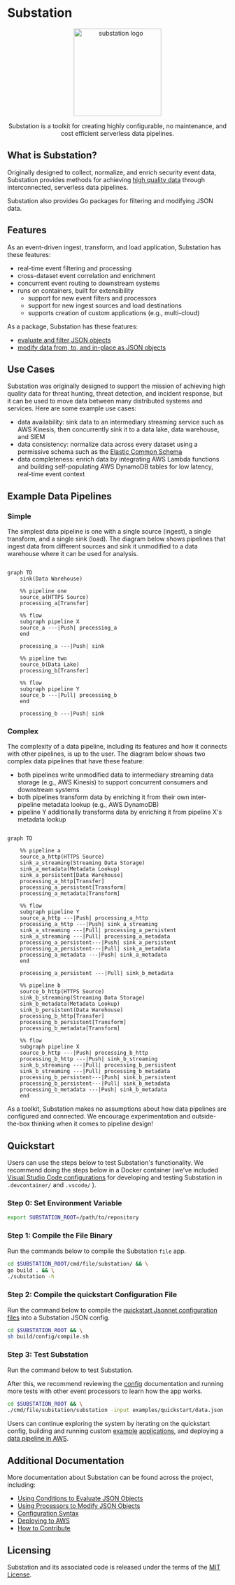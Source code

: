 # Substation

<p align="center">
<img alt="substation logo" width="200"
src="https://github.com/brexhq/substation/blob/main/substation_logo.png" />
</p>

<p align="center">
Substation is a toolkit for creating highly configurable, no maintenance, and cost efficient serverless data pipelines.
</p>

## What is Substation?

Originally designed to collect, normalize, and enrich security event data, Substation provides methods for achieving [high quality data](https://en.wikipedia.org/wiki/Data_quality#Definitions) through interconnected, serverless data pipelines.

Substation also provides Go packages for filtering and modifying JSON data.

## Features

As an event-driven ingest, transform, and load application, Substation has these features:

* real-time event filtering and processing
* cross-dataset event correlation and enrichment
* concurrent event routing to downstream systems
* runs on containers, built for extensibility
  + support for new event filters and processors
  + support for new ingest sources and load destinations
  + supports creation of custom applications (e.g., multi-cloud)

As a package, Substation has these features:

* [evaluate and filter JSON objects](condition/)
* [modify data from, to, and in-place as JSON objects](process/)

## Use Cases

Substation was originally designed to support the mission of achieving high quality data for threat hunting, threat detection, and incident response, but it can be used to move data between many distributed systems and services. Here are some example use cases:

* data availability: sink data to an intermediary streaming service such as AWS Kinesis, then concurrently sink it to a data lake, data warehouse, and SIEM
* data consistency: normalize data across every dataset using a permissive schema such as the [Elastic Common Schema](https://www.elastic.co/guide/en/ecs/current/index.html)
* data completeness: enrich data by integrating AWS Lambda functions and building self-populating AWS DynamoDB tables for low latency, real-time event context

## Example Data Pipelines

### Simple

The simplest data pipeline is one with a single source (ingest), a single transform, and a single sink (load). The diagram below shows pipelines that ingest data from different sources and sink it unmodified to a data warehouse where it can be used for analysis.

```mermaid

graph TD
    sink(Data Warehouse)

    %% pipeline one
    source_a(HTTPS Source)
    processing_a[Transfer]

    %% flow
    subgraph pipeline X
    source_a ---|Push| processing_a
    end

    processing_a ---|Push| sink

    %% pipeline two
    source_b(Data Lake)
    processing_b[Transfer]

    %% flow
    subgraph pipeline Y
    source_b ---|Pull| processing_b
    end

    processing_b ---|Push| sink
```

### Complex

The complexity of a data pipeline, including its features and how it connects with other pipelines, is up to the user. The diagram below shows two complex data pipelines that have these feature:

* both pipelines write unmodified data to intermediary streaming data storage (e.g., AWS Kinesis) to support concurrent consumers and downstream systems
* both pipelines transform data by enriching it from their own inter-pipeline metadata lookup (e.g., AWS DynamoDB)
* pipeline Y additionally transforms data by enriching it from pipeline X's metadata lookup

```mermaid

graph TD

    %% pipeline a
    source_a_http(HTTPS Source)
    sink_a_streaming(Streaming Data Storage)
    sink_a_metadata(Metadata Lookup)
    sink_a_persistent[Data Warehouse]
    processing_a_http[Transfer]
    processing_a_persistent[Transform]
    processing_a_metadata[Transform]

    %% flow
    subgraph pipeline Y
    source_a_http ---|Push| processing_a_http
    processing_a_http ---|Push| sink_a_streaming
    sink_a_streaming ---|Pull| processing_a_persistent
    sink_a_streaming ---|Pull| processing_a_metadata
    processing_a_persistent---|Push| sink_a_persistent
    processing_a_persistent---|Pull| sink_a_metadata
    processing_a_metadata ---|Push| sink_a_metadata
    end

    processing_a_persistent ---|Pull| sink_b_metadata

    %% pipeline b
    source_b_http(HTTPS Source)
    sink_b_streaming(Streaming Data Storage)
    sink_b_metadata(Metadata Lookup)
    sink_b_persistent(Data Warehouse)
    processing_b_http[Transfer]
    processing_b_persistent[Transform]
    processing_b_metadata[Transform]

    %% flow
    subgraph pipeline X
    source_b_http ---|Push| processing_b_http
    processing_b_http ---|Push| sink_b_streaming
    sink_b_streaming ---|Pull| processing_b_persistent
    sink_b_streaming ---|Pull| processing_b_metadata
    processing_b_persistent---|Push| sink_b_persistent
    processing_b_persistent---|Pull| sink_b_metadata
    processing_b_metadata ---|Push| sink_b_metadata
    end
```

As a toolkit, Substation makes no assumptions about how data pipelines are configured and connected. We encourage experimentation and outside-the-box thinking when it comes to pipeline design!

## Quickstart

Users can use the steps below to test Substation's functionality. We recommend doing the steps below in a Docker container (we've included [Visual Studio Code configurations](https://code.visualstudio.com/docs/remote/containers) for developing and testing Substation in `.devcontainer/` and `.vscode/` ).

### Step 0: Set Environment Variable

```bash
export SUBSTATION_ROOT=/path/to/repository
```

### Step 1: Compile the File Binary

Run the commands below to compile the Substation `file` app.

```bash
cd $SUBSTATION_ROOT/cmd/file/substation/ && \
go build . && \
./substation -h
```

### Step 2: Compile the quickstart Configuration File

Run the command below to compile the [quickstart Jsonnet configuration files](examples/quickstart/) into a Substation JSON config.

```bash
cd $SUBSTATION_ROOT && \
sh build/config/compile.sh
```

### Step 3: Test Substation

Run the command below to test Substation. 

After this, we recommend reviewing the [config](/config/) documentation and running more tests with other event processors to learn how the app works.

```bash
cd $SUBSTATION_ROOT && \
./cmd/file/substation/substation -input examples/quickstart/data.json -config examples/quickstart/config.json
```

Users can continue exploring the system by iterating on the quickstart config, building and running custom [example](/examples/condition/data/) [applications](/examples/process/data/), and deploying a [data pipeline in AWS](/examples/aws/).

## Additional Documentation

More documentation about Substation can be found across the project, including:

* [Using Conditions to Evaluate JSON Objects](/condition/)
* [Using Processors to Modify JSON Objects](/process/)
* [Configuration Syntax](/build/config/)
* [Deploying to AWS](/examples/aws/)
* [How to Contribute](/CONTRIBUTING.md)

## Licensing

Substation and its associated code is released under the terms of the [MIT License](LICENSE).
